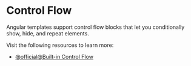 # Control Flow

Angular templates support control flow blocks that let you conditionally show, hide, and repeat elements.

Visit the following resources to learn more:

- [@official@Built-in Control Flow](https://angular.dev/guide/templates/control-flow)
